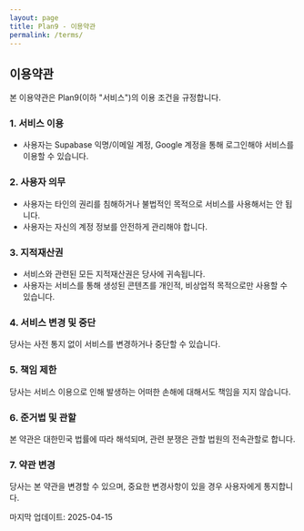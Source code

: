 ```yaml
---
layout: page
title: Plan9 - 이용약관
permalink: /terms/
---
```


## 이용약관

본 이용약관은 Plan9(이하 "서비스")의 이용 조건을 규정합니다.

### 1. 서비스 이용

- 사용자는 Supabase 익명/이메일 계정, Google 계정을 통해 로그인해야 서비스를 이용할 수 있습니다.

### 2. 사용자 의무

- 사용자는 타인의 권리를 침해하거나 불법적인 목적으로 서비스를 사용해서는 안 됩니다.
- 사용자는 자신의 계정 정보를 안전하게 관리해야 합니다.

### 3. 지적재산권

- 서비스와 관련된 모든 지적재산권은 당사에 귀속됩니다.
- 사용자는 서비스를 통해 생성된 콘텐츠를 개인적, 비상업적 목적으로만 사용할 수 있습니다.

### 4. 서비스 변경 및 중단

당사는 사전 통지 없이 서비스를 변경하거나 중단할 수 있습니다.

### 5. 책임 제한

당사는 서비스 이용으로 인해 발생하는 어떠한 손해에 대해서도 책임을 지지 않습니다.

### 6. 준거법 및 관할

본 약관은 대한민국 법률에 따라 해석되며, 관련 분쟁은 관할 법원의 전속관할로 합니다.

### 7. 약관 변경

당사는 본 약관을 변경할 수 있으며, 중요한 변경사항이 있을 경우 사용자에게 통지합니다.

마지막 업데이트: 2025-04-15
